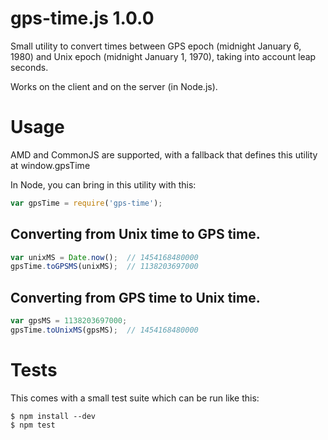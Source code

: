 # gps-time.js 1.0.0
Small utility to convert times between GPS epoch (midnight January 6, 1980) and Unix epoch (midnight January 1, 1970), taking into account leap seconds.

Works on the client and on the server (in Node.js).


# Usage
AMD and CommonJS are supported, with a fallback that defines this utility at window.gpsTime

In Node, you can bring in this utility with this:

```javascript
var gpsTime = require('gps-time');
```


## Converting from Unix time to GPS time.
```javascript
var unixMS = Date.now();  // 1454168480000
gpsTime.toGPSMS(unixMS);  // 1138203697000
```

## Converting from GPS time to Unix time.
```javascript
var gpsMS = 1138203697000;
gpsTime.toUnixMS(gpsMS);  // 1454168480000
```


# Tests
This comes with a small test suite which can be run like this:

```
$ npm install --dev
$ npm test
```